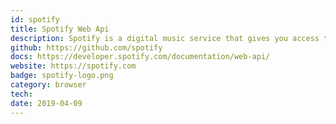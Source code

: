 ```yaml
---
id: spotify
title: Spotify Web Api
description: Spotify is a digital music service that gives you access to millions of songs.
github: https://github.com/spotify
docs: https://developer.spotify.com/documentation/web-api/
website: https://spotify.com
badge: spotify-logo.png
category: browser
tech: 
date: 2019-04-09
---
```

